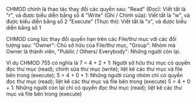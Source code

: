 CHMOD chính là thao tác thay đổi các quyền sau:
"Read" (Đọc): Viết tắt là "r", và được biểu diễn bằng số 4
"Write" (Ghi / Chỉnh sửa): Viết tắt là "w", và được biểu diễn bằng số 2
"Execute" (Thực thi): Viết tắt là "x", và được biểu diễn bằng số 1 

CHMOD cùng lúc thay đổi quyền hạn trên các File/thư mục với các đối tượng sau:
"Owner": Chủ sở hữu của File/thư mục,
"Group": Nhóm mà Owner là thành viên,
"Public / Others/ Everybody": Những người còn lại.

Ví dụ CHMOD 755 có nghĩa là
7 = 4 + 2 + 1: Người sở hữu thư mục có quyền đọc thư mục (read); chỉnh sửa thư mục (write); liệt kê các thư mục và file bên trong (execute);
5 = 4 + 0 + 1: Những người cùng nhóm chỉ có quyền đọc thư mục (read); liệt kê các thư mục và file bên trong (execute)
5 = 4 + 0 + 1: Những người còn lại chỉ có quyền đọc thư mục (read); liệt kê các thư mục và file bên trong (execute)

